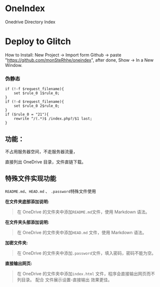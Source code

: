 # OneIndex
Onedrive Directory Index



# Deploy to Glitch

How to Install: New Project -> Import form Github -> paste "https://github.com/monSteRhhe/oneindex", after done, Show -> In a New Window.



### 伪静态

```nginx
if (!-f $request_filename){
    set $rule_0 1$rule_0;
}
if (!-d $request_filename){
    set $rule_0 2$rule_0;
}
if ($rule_0 = "21"){
    rewrite ^/(.*)$ /index.php?/$1 last;
}
```



## 功能：

不占用服务器空间，不走服务器流量，

直接列出 OneDrive 目录，文件直链下载。



## 特殊文件实现功能  

`README.md`、`HEAD.md` 、 `.password`特殊文件使用

**在文件夹底部添加说明:** 

> 在 OneDrive 的文件夹中添加`README.md`文件，使用 Markdown 语法。

**在文件夹头部添加说明:** 

> 在 OneDrive 的文件夹中添加`HEAD.md` 文件，使用 Markdown 语法。

**加密文件夹:** 

> 在 OneDrive 的文件夹中添加`.password`文件，填入密码，密码不能为空。  

**直接输出网页:**

> 在 OneDrive 的文件夹中添加`index.html` 文件，程序会直接输出网页而不列目录。
> 配合 文件展示设置-直接输出 效果更佳。

